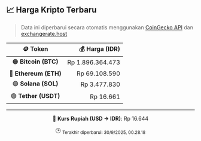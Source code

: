 

<!-- HARGA_KRIPTO -->
## 📈 Harga Kripto Terbaru

> Data ini diperbarui secara otomatis menggunakan [CoinGecko API](https://www.coingecko.com/) dan [exchangerate.host](https://exchangerate.host/)

<div align="center">

| 🪙 Token | 💰 Harga (IDR) |
|:------:|---------------:|
| 🟠 **Bitcoin (BTC)**   | Rp 1.896.364.473 |
| 🔵 **Ethereum (ETH)**  | Rp 69.108.590 |
| 🟣 **Solana (SOL)**    | Rp 3.477.830 |
| 🟢 **Tether (USDT)**   | Rp 16.661 |

---

💱 **Kurs Rupiah (USD → IDR)**: Rp 16.644

🕒 <sub>Terakhir diperbarui: 30/9/2025, 00.28.18</sub>

</div>
<!-- /HARGA_KRIPTO -->